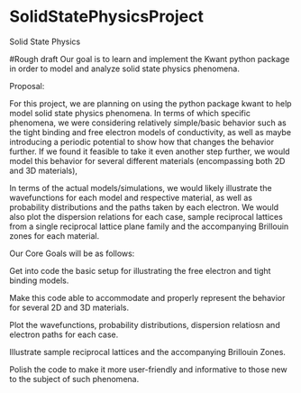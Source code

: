 # SolidStatePhysicsProject
Solid State Physics

#Rough draft
Our goal is to  learn and implement the Kwant python package in order to model and analyze solid state physics phenomena.


Proposal:

For this project, we are planning on using the python package kwant to help model solid state physics phenomena. In terms of which specific phenomena, we were considering relatively simple/basic behavior such as the tight binding and free electron models of conductivity, as well as maybe introducing a periodic potential to show how that changes the behavior further. If we found it feasible to take it even another step further, we would model this behavior for several different materials (encompassing both 2D and 3D materials),

In terms of the actual models/simulations, we would likely illustrate the wavefunctions for each model and respective material, as well as probability distributions and the paths taken by each electron. We would also plot the dispersion relations for each case, sample reciprocal lattices from a single reciprocal lattice plane family and the accompanying Brillouin zones for each material.

Our Core Goals will be as follows:

Get into code the basic setup for illustrating the free electron and tight binding models.

Make this code able to accommodate and properly represent the behavior for several 2D and 3D materials.

Plot the wavefunctions, probability distributions, dispersion relatiosn and electron paths for each case.

Illustrate sample reciprocal lattices and the accompanying Brillouin Zones.

Polish the code to make it more user-friendly and informative to those new to the subject of such phenomena.